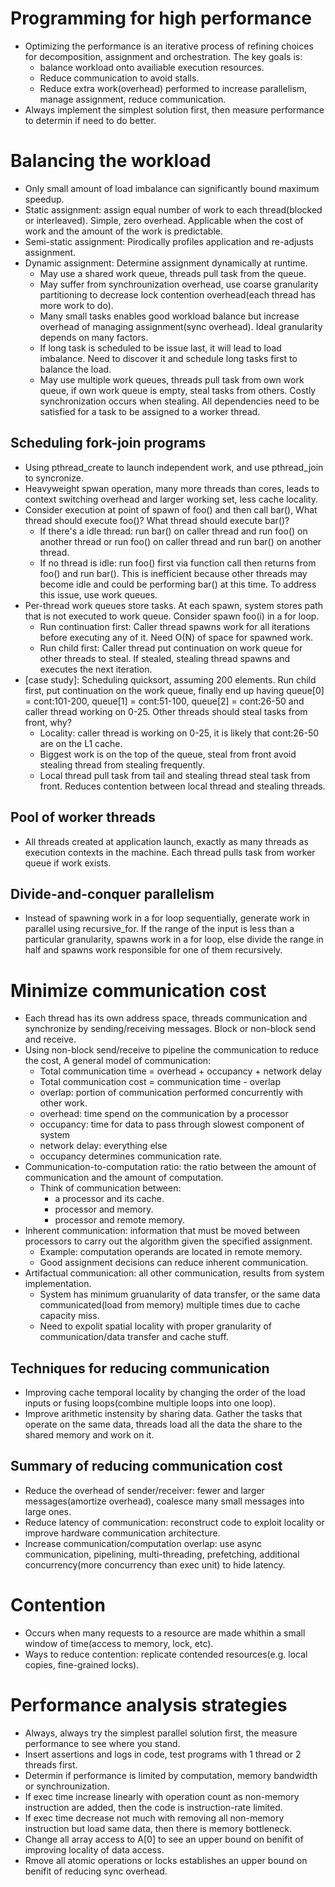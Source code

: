 # Programming for high performance
- Optimizing the performance is an iterative process of refining choices for decomposition, assignment and orchestration. The key goals is:
    - balance workload onto availiable execution resources.
    - Reduce communication to avoid stalls.
    - Reduce extra work(overhead) performed to increase parallelism, manage assignment, reduce communication.
- Always implement the simplest solution first, then measure performance to determin if need to do better.

# Balancing the workload
- Only small amount of load imbalance can significantly bound maximum speedup.
- Static assignment: assign equal number of work to each thread(blocked or interleaved). Simple, zero overhead. Applicable when the cost of work and the amount of the work is predictable.
- Semi-static assignment: Pirodically profiles application and re-adjusts assignment.
- Dynamic assignment: Determine assignment dynamically at runtime.
    - May use a shared work queue, threads pull task from the queue.
    - May suffer from synchrounization overhead, use coarse granularity partitioning to decrease lock contention overhead(each thread has more work to do). 
    - Many small tasks enables good workload balance but increase overhead of managing assignment(sync overhead). Ideal granularity depends on many factors.
    - If long task is scheduled to be issue last, it will lead to load imbalance. Need to discover it and schedule long tasks first to balance the load.
    - May use multiple work queues, threads pull task from own work queue, if own work queue is empty, steal tasks from others. Costly synchronization occurs when stealing. All dependencies need to be satisfied for a task to be assigned to a worker thread.

## Scheduling fork-join programs
- Using pthread_create to launch independent work, and use pthread_join to syncronize.
- Heavyweight spwan operation, many more threads than cores, leads to context switching overhead and larger working set, less cache locality.
- Consider execution at point of spawn of foo() and then call bar(), What thread should execute foo()? What thread should execute bar()? 
    - If there's a idle thread: run bar() on caller thread and run foo() on another thread or run foo() on caller thread and run bar() on another thread.
    - If no thread is idle: run foo() first via function call then returns from foo() and run bar(). This is inefficient because other threads may become idle and could be performing bar() at this time. To address this issue, use work queues.
 - Per-thread work queues store tasks. At each spawn, system stores path that is not executed to work queue. Consider spawn foo(i) in a for loop.
    - Run continuation first: Caller thread spawns work for all iterations before executing any of it. Need O(N) of space for spawned work.
    - Run child first: Caller thread put continuation on work queue for other threads to steal. If stealed, stealing thread spawns and executes the next iteration.
- [case study]: Scheduling quicksort, assuming 200 elements. Run child first, put continuation on the work queue, finally end up having queue[0] = cont:101-200, queue[1] = cont:51-100, queue[2] = cont:26-50 and caller thread working on 0-25. Other threads should steal tasks from front, why?
    - Locality: caller thread is working on 0-25, it is likely that cont:26-50 are on the L1 cache.
    - Biggest work is on the top of the queue, steal from front avoid stealing thread from stealing frequently.
    - Local thread pull task from tail and stealing thread steal task from front. Reduces contention between local thread and stealing threads.

## Pool of worker threads
- All threads created at application launch, exactly as many threads as execution contexts in the machine. Each thread pulls task from worker queue if work exists.

## Divide-and-conquer parallelism
- Instead of spawning work in a for loop sequentially, generate work in parallel using recursive_for. If the range of the input is less than a particular granularity, spawns work in a for loop, else divide the range in half and spawns work responsible for one of them recursively.

# Minimize communication cost
- Each thread has its own address space, threads communication and synchronize by sending/receiving messages. Block or non-block send and receive.
- Using non-block send/receive to pipeline the communication to reduce the cost, A general model of communication:
    - Total communication time = overhead + occupancy + network delay
    - Total communication cost = communication time - overlap
    - overlap: portion of communication performed concurrently with other work.
    - overhead: time spend on the communication by a processor
    - occupancy: time for data to pass through slowest component of system
    - network delay: everything else
    - occupancy determines communication rate.
- Communication-to-computation ratio: the ratio between the amount of communication and the amount of computation.
    - Think of communication between:
        - a processor and its cache.
        - processor and memory.
        - processor and remote memory.
- Inherent communication: information that must be moved between processors to carry out the algorithm given the specified assignment.
    - Example: computation operands are located in remote memory.
    - Good assignment decisions can reduce inherent communication.
- Artifactual communication: all other communication, results from system implementation.
    - System has minimum gruanularity of data transfer, or the same data communicated(load from memory) multiple times due to cache capacity miss.
    - Need to expolit spatial locality with proper granularity of communication/data transfer and cache stuff.

## Techniques for reducing communication
- Improving cache temporal locality by changing the order of the load inputs
or fusing loops(combine multiple loops into one loop).
- Improve arithmetic instensity by sharing data. Gather the tasks that operate on the same data, threads load all the data the share to the shared memory and work on it.

## Summary of reducing communication cost
- Reduce the overhead of sender/receiver: fewer and larger messages(amortize overhead), coalesce many small messages into large ones.
- Reduce latency of communication: reconstruct code to exploit locality or improve hardware communication architecture.
- Increase communication/computation overlap: use async communication, pipelining, multi-threading, prefetching, additional concurrency(more concurrency than exec unit) to hide latency.

# Contention
- Occurs when many requests to a resource are made whithin a small window of time(access to memory, lock, etc).
- Ways to reduce contention: replicate contended resources(e.g. local copies, fine-grained locks).

# Performance analysis strategies
- Always, always try the simplest parallel solution first, the measure performance to see where you stand.
- Insert assertions and logs in code, test programs with 1 thread or 2 threads first.
- Determin if performance is limited by computation, memory bandwidth or synchrounization.
- If exec time increase linearly with operation count as non-memory instruction are added, then the code is instruction-rate limited.
- If exec time decrease not much with removing all non-memory instruction but load same data, then there is memory bottleneck.
- Change all array access to A[0] to see an upper bound on benifit of improving locality of data access.
- Rmove all atomic operations or locks establishes an upper bound on benifit of reducing sync overhead.
